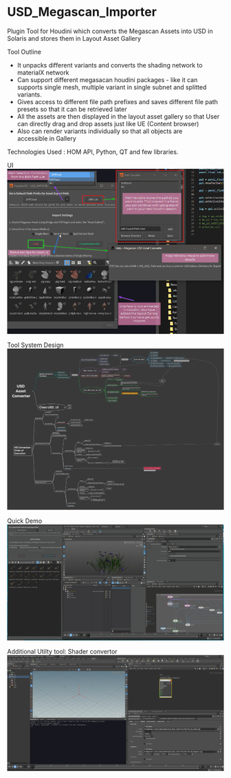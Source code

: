 # USD_Megascan_Importer
Plugin Tool for Houdini which converts the Megascan Assets into USD in Solaris and stores them in Layout Asset Gallery

Tool Outline
- It unpacks different variants and converts the shading network to materialX network
- Can support different megasacan houdini packages - like it can supports single mesh, multiple variant in single subnet and splitted variants.
- Gives access to different file path prefixes and saves different file path presets so that it can be retrieved later
- All the assets are then displayed in the layout asset gallery so that User can directly drag and drop assets just like UE (Content browser)
- Also can render variants individually so that all objects are accessible in Gallery

Technologies Used : HOM API, Python, QT and few libraries.

UI
![UI](/bin/DEV/UI.jpeg)

Tool System Design
![UI](/bin/DEV/ToolSystem.png)

Quick Demo
![UI](/bin/DEV/breakdown2.gif)

Additional Utilty tool: Shader convertor
![UI](/bin/DEV/mtlxConverter.gif)
